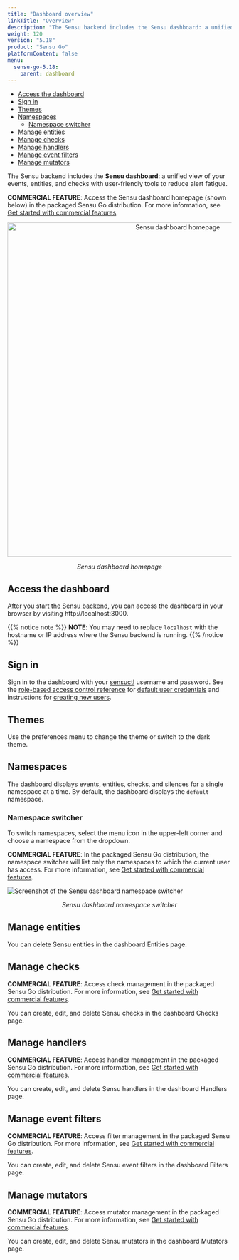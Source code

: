 ```yaml
---
title: "Dashboard overview"
linkTitle: "Overview"
description: "The Sensu backend includes the Sensu dashboard: a unified view of your Sensu resources with user-friendly tools to reduce alert fatigue. Read this guide to start using the Sensu dashboard."
weight: 120
version: "5.18"
product: "Sensu Go"
platformContent: false
menu:
  sensu-go-5.18:
    parent: dashboard
---
```


- [Access the dashboard](#access-the-dashboard)
- [Sign in](#sign-in)
- [Themes](#themes)
- [Namespaces](#namespaces)
  - [Namespace switcher](#namespace-switcher)
- [Manage entities](#manage-entities)
- [Manage checks](#manage-checks)
- [Manage handlers](#manage-handlers)
- [Manage event filters](#manage-event-filters)
- [Manage mutators](#manage-mutators)


The Sensu backend includes the **Sensu dashboard**: a unified view of your events, entities, and checks with user-friendly tools to reduce alert fatigue.

**COMMERCIAL FEATURE**: Access the Sensu dashboard homepage (shown below) in the packaged Sensu Go distribution. For more information, see [Get started with commercial features][6].

<div style="text-align:center">
<img src="/images/homepage.png" alt="Sensu dashboard homepage" width="750">
</div>

<p style="text-align:center"><i>Sensu dashboard homepage</i></p>

## Access the dashboard

After you [start the Sensu backend][1], you can access the dashboard in your browser by visiting http://localhost:3000.

{{% notice note %}}
**NOTE**: You may need to replace `localhost` with the hostname or IP address where the Sensu backend is running.
{{% /notice %}}

## Sign in

Sign in to the dashboard with your [sensuctl][2] username and password.
See the [role-based access control reference][3] for [default user credentials][4] and instructions for [creating new users][5].

## Themes

Use the preferences menu to change the theme or switch to the dark theme.

## Namespaces

The dashboard displays events, entities, checks, and silences for a single namespace at a time.
By default, the dashboard displays the `default` namespace.

### Namespace switcher

To switch namespaces, select the menu icon in the upper-left corner and choose a namespace from the dropdown.

**COMMERCIAL FEATURE**: In the packaged Sensu Go distribution, the namespace switcher will list only the namespaces to which the current user has access. For more information, see [Get started with commercial features][6].

<img src="/images/dashboard-namespace-switcher.png" alt="Screenshot of the Sensu dashboard namespace switcher">

<p style="text-align:center"><i>Sensu dashboard namespace switcher</i></p>

## Manage entities

You can delete Sensu entities in the dashboard Entities page.

## Manage checks

**COMMERCIAL FEATURE**: Access check management in the packaged Sensu Go distribution. For more information, see [Get started with commercial features][6].

You can create, edit, and delete Sensu checks in the dashboard Checks page.

## Manage handlers

**COMMERCIAL FEATURE**: Access handler management in the packaged Sensu Go distribution. For more information, see [Get started with commercial features][6].

You can create, edit, and delete Sensu handlers in the dashboard Handlers page.

## Manage event filters

**COMMERCIAL FEATURE**: Access filter management in the packaged Sensu Go distribution. For more information, see [Get started with commercial features][6].

You can create, edit, and delete Sensu event filters in the dashboard Filters page.

## Manage mutators

**COMMERCIAL FEATURE**: Access mutator management in the packaged Sensu Go distribution. For more information, see [Get started with commercial features][6].

You can create, edit, and delete Sensu mutators in the dashboard Mutators page.

[1]: ../../reference/backend#restart-the-service
[2]: ../../sensuctl/reference/
[3]: ../../reference/rbac/
[4]: ../../reference/rbac#default-users
[5]: ../../reference/rbac#create-users
[6]: ../../commercial/

